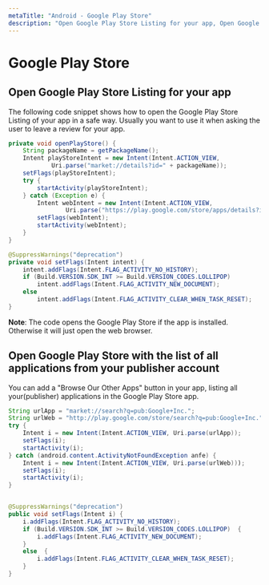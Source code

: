 ```yaml
---
metaTitle: "Android - Google Play Store"
description: "Open Google Play Store Listing for your app, Open Google Play Store with the list of all applications from your publisher account"
---
```


# Google Play Store




## Open Google Play Store Listing for your app


The following code snippet shows how to open the Google Play Store Listing of your app in a safe way. Usually you want to use it when asking the user to leave a review for your app.

```java
private void openPlayStore() {
    String packageName = getPackageName();
    Intent playStoreIntent = new Intent(Intent.ACTION_VIEW, 
            Uri.parse("market://details?id=" + packageName));
    setFlags(playStoreIntent);
    try {
        startActivity(playStoreIntent);
    } catch (Exception e) {
        Intent webIntent = new Intent(Intent.ACTION_VIEW,
                Uri.parse("https://play.google.com/store/apps/details?id=" + packageName));
        setFlags(webIntent);
        startActivity(webIntent);
    }
}

@SuppressWarnings("deprecation")
private void setFlags(Intent intent) {
    intent.addFlags(Intent.FLAG_ACTIVITY_NO_HISTORY);
    if (Build.VERSION.SDK_INT >= Build.VERSION_CODES.LOLLIPOP)
        intent.addFlags(Intent.FLAG_ACTIVITY_NEW_DOCUMENT);
    else
        intent.addFlags(Intent.FLAG_ACTIVITY_CLEAR_WHEN_TASK_RESET);
}

```

**Note**: The code opens the Google Play Store if the app is installed. Otherwise it will just open the web browser.



## Open Google Play Store with the list of all applications from your publisher account


You can add a "Browse Our Other Apps" button in your app, listing all your(publisher) applications in the Google Play Store app.

```java
String urlApp = "market://search?q=pub:Google+Inc.";
String urlWeb = "http://play.google.com/store/search?q=pub:Google+Inc.";
try {
    Intent i = new Intent(Intent.ACTION_VIEW, Uri.parse(urlApp));
    setFlags(i);
    startActivity(i);
} catch (android.content.ActivityNotFoundException anfe) {
    Intent i = new Intent(Intent.ACTION_VIEW, Uri.parse(urlWeb)));
    setFlags(i);
    startActivity(i);
}


@SuppressWarnings("deprecation")
public void setFlags(Intent i) {
    i.addFlags(Intent.FLAG_ACTIVITY_NO_HISTORY);
    if (Build.VERSION.SDK_INT >= Build.VERSION_CODES.LOLLIPOP)  {
        i.addFlags(Intent.FLAG_ACTIVITY_NEW_DOCUMENT);
    }
    else  {
        i.addFlags(Intent.FLAG_ACTIVITY_CLEAR_WHEN_TASK_RESET);
    }
}

```

